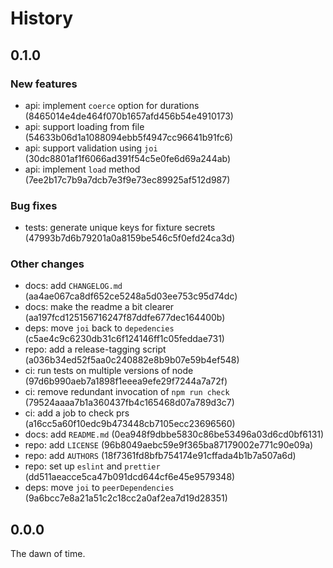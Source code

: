 # History

## 0.1.0

### New features

* api: implement `coerce` option for durations (8465014e4de464f070b1657afd456b54e4910173)
* api: support loading from file (54633b06d1a1088094ebb5f4947cc96641b91fc6)
* api: support validation using `joi` (30dc8801af1f6066ad391f54c5e0fe6d69a244ab)
* api: implement `load` method (7ee2b17c7b9a7dcb7e3f9e73ec89925af512d987)

### Bug fixes

* tests: generate unique keys for fixture secrets (47993b7d6b79201a0a8159be546c5f0efd24ca3d)

### Other changes

* docs: add `CHANGELOG.md` (aa4ae067ca8df652ce5248a5d03ee753c95d74dc)
* docs: make the readme a bit clearer (aa197fcd125156716247f87ddfe677dec164400b)
* deps: move `joi` back to `depedencies` (c5ae4c9c6230db31c6f124146ff1c05feddae731)
* repo: add a release-tagging script (a036b34ed52f5aa0c240882e8b9b07e59b4ef548)
* ci: run tests on multiple versions of node (97d6b990aeb7a1898f1eeea9efe29f7244a7a72f)
* ci: remove redundant invocation of `npm run check` (79524aaaa7b1a360437fb4c165468d07a789d3c7)
* ci: add a job to check prs (a16cc5a60f10edc9b473448cb7105ecc23696560)
* docs: add `README.md` (0ea948f9dbbe5830c86be53496a03d6cd0bf6131)
* repo: add `LICENSE` (96b8049aebc59e9f365ba87179002e771c90e09a)
* repo: add `AUTHORS` (18f7361fd8bfb754174e91cffada4b1b7a507a6d)
* repo: set up `eslint` and `prettier` (dd511aeacce5ca47b091dcd644cf6e45e9579348)
* deps: move `joi` to `peerDependencies` (9a6bcc7e8a21a51c2c18cc2a0af2ea7d19d28351)

## 0.0.0

The dawn of time.
